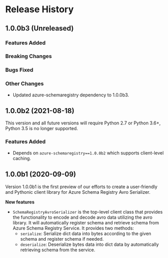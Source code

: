 # Release History

## 1.0.0b3 (Unreleased)

### Features Added

### Breaking Changes

### Bugs Fixed

### Other Changes

- Updated azure-schemaregistry dependency to 1.0.0b3.

## 1.0.0b2 (2021-08-18)

This version and all future versions will require Python 2.7 or Python 3.6+, Python 3.5 is no longer supported.

### Features Added

- Depends on `azure-schemaregistry==1.0.0b2` which supports client-level caching.

## 1.0.0b1 (2020-09-09)

Version 1.0.0b1 is the first preview of our efforts to create a user-friendly and Pythonic client library for Azure Schema Registry Avro Serializer.

**New features**

- `SchemaRegistryAvroSerializer` is the top-level client class that provides the functionality to encode and decode avro data utilizing the avro library. It will automatically register schema and retrieve schema from Azure Schema Registry Service. It provides two methods:
  - `serialize`: Serialize dict data into bytes according to the given schema and register schema if needed.
  - `deserialize`: Deserialize bytes data into dict data by automatically retrieving schema from the service.
